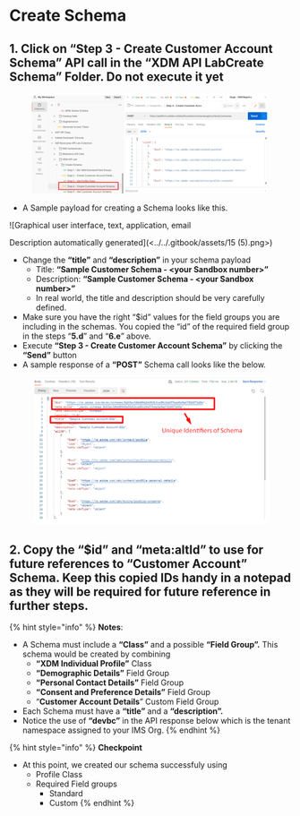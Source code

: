# Create Schema

## 1. Click on **“Step 3 - Create Customer Account Schema”** API call in the “**XDM API LabCreate Schema**” Folder. **Do not execute it yet**



<figure><img src="../../.gitbook/assets/create CA schema API highlight.png" alt=""><figcaption></figcaption></figure>

* A Sample payload for creating a Schema looks like this.

![Graphical user interface, text, application, email

Description automatically generated](<../../.gitbook/assets/15 (5).png>)

* Change the **“title”** and **“description”** in your schema payload
  * Title: **“Sample Customer Schema - \<your Sandbox number>”**
  * Description: **“Sample Customer Schema - \<your Sandbox number>”**
  * In real world, the title and description should be very carefully defined.
* Make sure you have the right “$id” values for the field groups you are including in the schemas. You copied the “id” of the required field group in the steps “**5.d**” and “**6.e**” above.
* Execute **“Step 3 - Create Customer Account Schema”** by clicking the **“Send”** button
* A sample response of a **“POST”** Schema call looks like the below.

<figure><img src="../../.gitbook/assets/create CA Schema API response.png" alt=""><figcaption></figcaption></figure>

## 2. Copy the “$id” and “meta:altId” to use for future references to “Customer Account” Schema. Keep this copied IDs handy in a notepad as they will be required for future reference in further steps.



{% hint style="info" %}
**Notes**:

* A Schema must include a **“Class”** and a possible **“Field Group”.** This schema would be created by combining
  * **“XDM Individual Profile”** Class
  * **“Demographic Details”** Field Group
  * **“Personal Contact Details”** Field Group
  * **“Consent and Preference Details”** Field Group
  * “**Customer Account Details**” Custom Field Group
* Each Schema must have a **“title”** and a **“description”.**
* Notice the use of **“devbc”** in the API response below which is the tenant namespace assigned to your IMS Org.
{% endhint %}



{% hint style="info" %}
**Checkpoint**

* At this point, we created our schema successfuly using
  * Profile Class
  * Required Field groups
    * Standard
    * Custom
{% endhint %}

